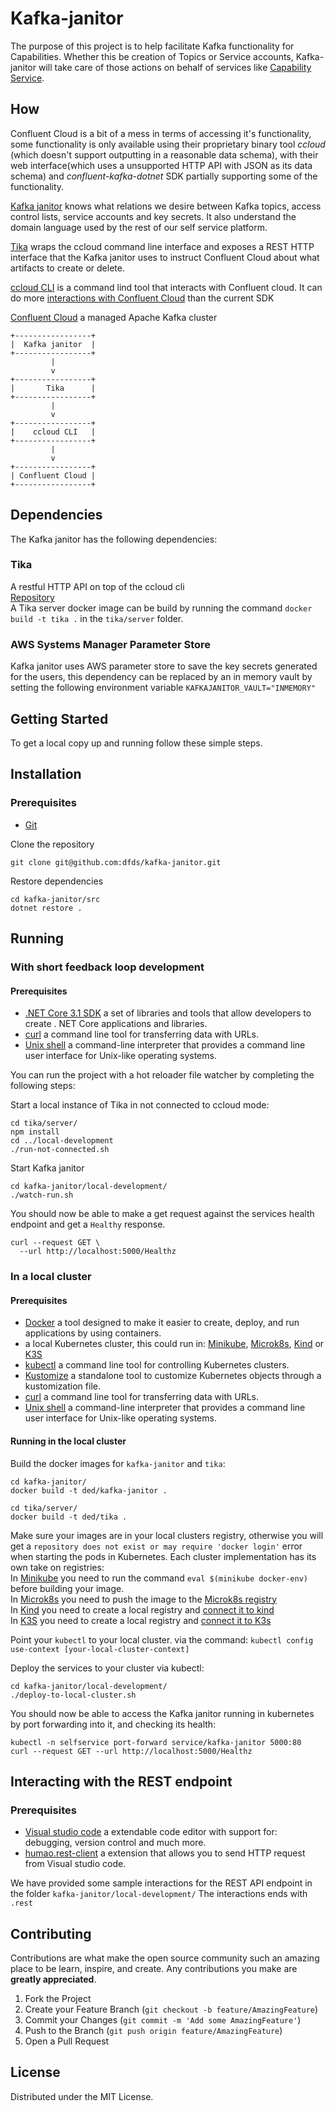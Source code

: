 <!-- ABOUT THE PROJECT -->
# Kafka-janitor

The purpose of this project is to help facilitate Kafka functionality for Capabilities. Whether this be creation of Topics or Service accounts, Kafka-janitor will take care of those actions on behalf of services like [Capability Service](https://github.com/dfds/capability-service).

## How

Confluent Cloud is a bit of a mess in terms of accessing it's functionality, some functionality is only available using their proprietary binary tool *ccloud* (which doesn't support outputting in a reasonable data schema), with their web interface(which uses a unsupported HTTP API with JSON as its data schema) and *confluent-kafka-dotnet* SDK partially supporting some of the functionality.

[Kafka janitor](https://github.com/dfds/kafka-janitor) knows what relations we desire between Kafka topics, access control lists, service accounts and key secrets. It also understand the domain language used by the rest of our self service platform.

[Tika](https://github.com/dfds/tika) wraps the ccloud command line interface and exposes a REST HTTP interface that the Kafka janitor uses to instruct Confluent Cloud about what artifacts to create or delete.

[ccloud CLI](https://docs.confluent.io/current/cloud/cli/index.html) is a command lind tool that interacts with Confluent cloud. It can do more [interactions with Confluent Cloud](https://docs.confluent.io/current/cloud/cli/command-reference/index.html) than the current SDK


[Confluent Cloud](https://docs.confluent.io/current/cloud/cloud-start.html) a managed Apache Kafka cluster

```
+-----------------+                 
|  Kafka janitor  |                 
+-----------------+                 
         |                          
         v                          
+-----------------+                 
|       Tika      |                 
+-----------------+                 
         |                          
         v                          
+-----------------+                 
|    ccloud CLI   |                 
+-----------------+                 
         |                          
         v                          
+-----------------+                 
| Confluent Cloud |                 
+-----------------+
```

## Dependencies

The Kafka janitor has the following dependencies:

### Tika

A restful HTTP API on top of the ccloud cli  
[Repository](https://github.com/dfds/tika)  
A Tika server docker image can be build by running the command `docker build -t tika .` in the `tika/server` folder.

### AWS Systems Manager Parameter Store

Kafka janitor uses AWS parameter store to save the key secrets generated for the users, this dependency can be replaced by an in memory vault by setting the following environment variable `KAFKAJANITOR_VAULT="INMEMORY"`

<!-- GETTING STARTED -->
## Getting Started

To get a local copy up and running follow these simple steps.

## Installation

### Prerequisites

* [Git](https://git-scm.com/book/en/v2/Getting-Started-Installing-Git)

Clone the repository

```shell
git clone git@github.com:dfds/kafka-janitor.git
```

Restore dependencies

```shell
cd kafka-janitor/src
dotnet restore .
```

## Running

### With short feedback loop development

#### Prerequisites

* [.NET Core 3.1 SDK](https://dotnet.microsoft.com/download/dotnet-core/3.1) a set of libraries and tools that allow developers to create . NET Core applications and libraries.
* [curl](https://curl.haxx.se/download.html) a command line tool for transferring data with URLs.
* [Unix shell](https://en.wikipedia.org/wiki/Unix_shell) a command-line interpreter that provides a command line user interface for Unix-like operating systems.

You can run the project with a hot reloader file watcher by completing the following steps:

Start a local instance of Tika in not connected to ccloud mode:

```shell
cd tika/server/
npm install
cd ../local-development
./run-not-connected.sh
```

Start Kafka janitor

```shell
cd kafka-janitor/local-development/
./watch-run.sh
```

You should now be able to make a get request against the services health endpoint and get a `Healthy` response.

```shell
curl --request GET \
  --url http://localhost:5000/Healthz
```

### In a local cluster

#### Prerequisites

* [Docker](https://docs.docker.com/install/) a tool designed to make it easier to create, deploy, and run applications by using containers.
* a local Kubernetes cluster, this could run in: [Minikube](https://kubernetes.io/docs/setup/learning-environment/minikube/), [Microk8s](https://microk8s.io/), [Kind](https://kind.sigs.k8s.io/) or [K3S](https://k3s.io/)
* [kubectl](https://kubernetes.io/docs/tasks/tools/install-kubectl/) a command line tool for controlling Kubernetes clusters.
* [Kustomize](https://github.com/kubernetes-sigs/kustomize/blob/master/docs/INSTALL.md) a standalone tool to customize Kubernetes objects through a kustomization file.  
* [curl](https://curl.haxx.se/download.html) a command line tool for transferring data with URLs.
* [Unix shell](https://en.wikipedia.org/wiki/Unix_shell) a command-line interpreter that provides a command line user interface for Unix-like operating systems.

#### Running in the local cluster

Build the docker images for `kafka-janitor` and `tika`:

```shell
cd kafka-janitor/
docker build -t ded/kafka-janitor .
```

```shell
cd tika/server/
docker build -t ded/tika .
```

Make sure your images are in your local clusters registry, otherwise you will get a `repository does not exist or may require 'docker login'` error when starting the pods in Kubernetes. Each cluster implementation has its own take on registries:  
In [Minikube](https://kubernetes.io/docs/setup/learning-environment/minikube/) you need to run the command `eval $(minikube docker-env)` before building your image.  
In [Microk8s](https://microk8s.io/) you need to push the image to the [Microk8s registry](https://microk8s.io/docs/registry-built-in)  
In [Kind](https://kind.sigs.k8s.io/) you need to create a local registry and [connect it to kind](https://kind.sigs.k8s.io/docs/user/local-registry/)  
In [K3S](https://k3s.io/) you need to create a local registry and [connect it to K3s](https://github.com/rancher/k3d/wiki/Examples%3A-Private-Registry)

Point your `kubectl` to your local cluster. via the command: `kubectl config use-context [your-local-cluster-context]`

Deploy the services to your cluster via kubectl:

```shell
cd kafka-janitor/local-development/
./deploy-to-local-cluster.sh
```

You should now be able to access the Kafka janitor running in kubernetes by port forwarding into it, and checking its health:

```shell
kubectl -n selfservice port-forward service/kafka-janitor 5000:80
curl --request GET --url http://localhost:5000/Healthz
```

## Interacting with the REST endpoint

### Prerequisites

* [Visual studio code](https://code.visualstudio.com/#alt-downloads) a extendable code editor with support for: debugging, version control and much more.
* [humao.rest-client](https://github.com/Huachao/vscode-restclient) a extension that allows you to send HTTP request from Visual studio code.

We have provided some sample interactions for the REST API endpoint in the folder `kafka-janitor/local-development/`
The interactions ends with `.rest`

<!-- CONTRIBUTING -->
## Contributing

Contributions are what make the open source community such an amazing place to be learn, inspire, and create. Any contributions you make are **greatly appreciated**.

1. Fork the Project
2. Create your Feature Branch (`git checkout -b feature/AmazingFeature`)
3. Commit your Changes (`git commit -m 'Add some AmazingFeature'`)
4. Push to the Branch (`git push origin feature/AmazingFeature`)
5. Open a Pull Request

<!-- LICENSE -->
## License

Distributed under the MIT License.

